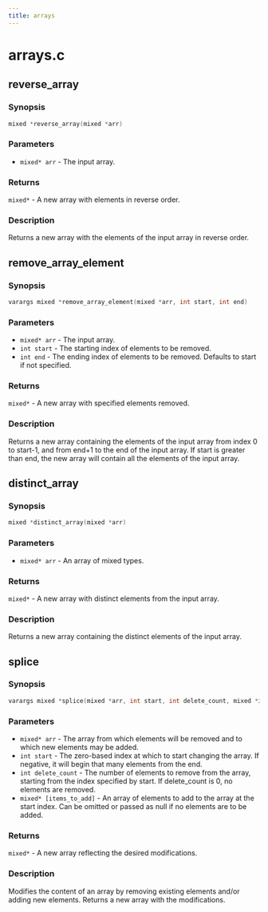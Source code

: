 ```yaml
---
title: arrays
---
```

# arrays.c

## reverse_array

### Synopsis

```c
mixed *reverse_array(mixed *arr)
```

### Parameters

* `mixed* arr` - The input array.

### Returns

`mixed*` - A new array with elements in reverse order.

### Description

Returns a new array with the elements of the input array in
reverse order.

## remove_array_element

### Synopsis

```c
varargs mixed *remove_array_element(mixed *arr, int start, int end)
```

### Parameters

* `mixed* arr` - The input array.
* `int start` - The starting index of elements to be removed.
* `int end` - The ending index of elements to be removed. Defaults to start if not specified.

### Returns

`mixed*` - A new array with specified elements removed.

### Description

Returns a new array containing the elements of the input array
from index 0 to start-1, and from end+1 to the end of the input
array. If start is greater than end, the new array will contain
all the elements of the input array.

## distinct_array

### Synopsis

```c
mixed *distinct_array(mixed *arr)
```

### Parameters

* `mixed* arr` - An array of mixed types.

### Returns

`mixed*` - A new array with distinct elements from the input array.

### Description

Returns a new array containing the distinct elements of the input
array.

## splice

### Synopsis

```c
varargs mixed *splice(mixed *arr, int start, int delete_count, mixed *items_to_add)
```

### Parameters

* `mixed* arr` - The array from which elements will be removed and to which new elements may be added.
* `int start` - The zero-based index at which to start changing the array. If negative, it will begin that many elements from the end.
* `int delete_count` - The number of elements to remove from the array, starting from the index specified by start. If delete_count is 0, no elements are removed.
* `mixed* [items_to_add]` - An array of elements to add to the array at the start index. Can be omitted or passed as null if no elements are to be added.

### Returns

`mixed*` - A new array reflecting the desired modifications.

### Description

Modifies the content of an array by removing existing elements
and/or adding new elements. Returns a new array with the
modifications.

